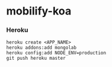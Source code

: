 # mobilify-koa


### Heroku

    heroku create <APP_NAME>
    heroku addons:add mongolab
    heroku config:add NODE_ENV=production
    git push heroku master
